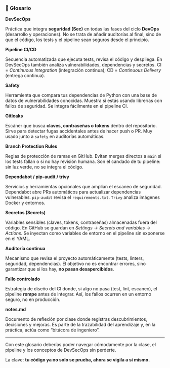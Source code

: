 ### 🧩 Glosario

**DevSecOps**

Práctica que integra **seguridad (Sec)** en todas las fases del ciclo **DevOps** (desarrollo y operaciones). No se trata de añadir auditorías al final, sino de que el código, los tests y el pipeline sean seguros desde el principio.

**Pipeline CI/CD**

Secuencia automatizada que ejecuta tests, revisa el código y despliega. En DevSecOps también analiza vulnerabilidades, dependencias y secretos. CI = *Continuous Integration* (integración continua); CD = *Continuous Delivery* (entrega continua).

**Safety**

Herramienta que compara tus dependencias de Python con una base de datos de vulnerabilidades conocidas. Muestra si estás usando librerías con fallos de seguridad. Se integra fácilmente en el pipeline CI.

**Gitleaks**

Escáner que busca **claves, contraseñas o tokens** dentro del repositorio. Sirve para detectar fugas accidentales antes de hacer push o PR. Muy usado junto a `safety` en auditorías automáticas.

**Branch Protection Rules**

Reglas de protección de ramas en GitHub. Evitan merges directos a `main` si los tests fallan o si no hay revisión humana. Son el candado de tu pipeline: sin luz verde, no se integra el código.

**Dependabot / pip-audit / trivy**

Servicios y herramientas opcionales que amplían el escaneo de seguridad. Dependabot abre PRs automáticos para actualizar dependencias vulnerables. `pip-audit` revisa el `requirements.txt`. `Trivy` analiza imágenes Docker y entornos.

**Secretos (Secrets)**

Variables sensibles (claves, tokens, contraseñas) almacenadas fuera del código. En GitHub se guardan en *Settings → Secrets and variables → Actions*. Se inyectan como variables de entorno en el pipeline sin exponerse en el YAML.

**Auditoría continua**

Mecanismo que revisa el proyecto automáticamente (tests, linters, seguridad, dependencias). El objetivo no es encontrar errores, sino garantizar que si los hay, **no pasan desapercibidos**.

**Fallo controlado**

Estrategia de diseño del CI donde, si algo no pasa (test, lint, escaneo), el pipeline **rompe** antes de integrar. Así, los fallos ocurren en un entorno seguro, no en producción.

**notes.md**

Documento de reflexión por clase donde registras descubrimientos, decisiones y mejoras. Es parte de la trazabilidad del aprendizaje y, en la práctica, actúa como “bitácora de ingeniero”.

---

Con este glosario deberías poder navegar cómodamente por la clase, el pipeline y los conceptos de DevSecOps sin perderte.

La clave: **tu código ya no solo se prueba, ahora se vigila a sí mismo.**
